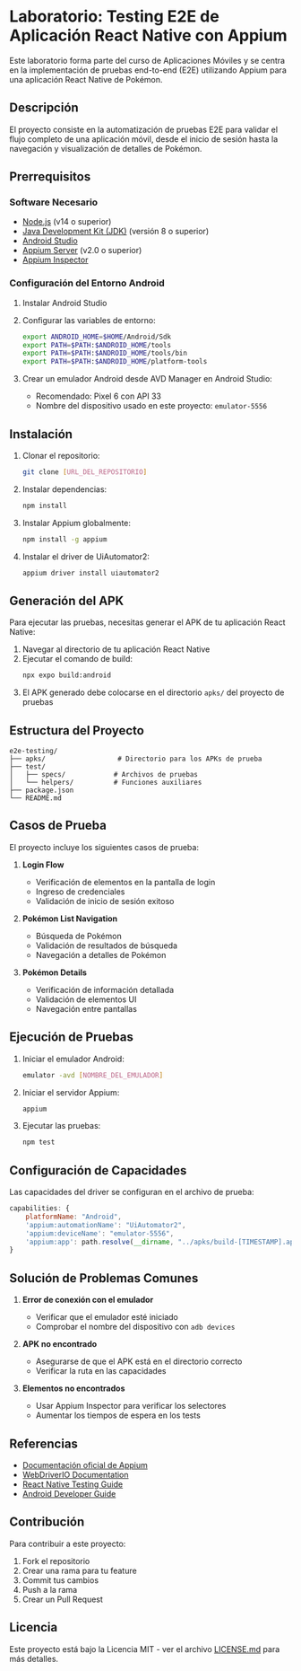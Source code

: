 # Laboratorio: Testing E2E de Aplicación React Native con Appium

Este laboratorio forma parte del curso de Aplicaciones Móviles y se centra en la implementación de pruebas end-to-end (E2E) utilizando Appium para una aplicación React Native de Pokémon.

## Descripción

El proyecto consiste en la automatización de pruebas E2E para validar el flujo completo de una aplicación móvil, desde el inicio de sesión hasta la navegación y visualización de detalles de Pokémon.

## Prerrequisitos

### Software Necesario

- [Node.js](https://nodejs.org/) (v14 o superior)
- [Java Development Kit (JDK)](https://www.oracle.com/java/technologies/downloads/) (versión 8 o superior)
- [Android Studio](https://developer.android.com/studio)
- [Appium Server](https://appium.io/) (v2.0 o superior)
- [Appium Inspector](https://github.com/appium/appium-inspector)

### Configuración del Entorno Android

1. Instalar Android Studio
2. Configurar las variables de entorno:
   ```bash
   export ANDROID_HOME=$HOME/Android/Sdk
   export PATH=$PATH:$ANDROID_HOME/tools
   export PATH=$PATH:$ANDROID_HOME/tools/bin
   export PATH=$PATH:$ANDROID_HOME/platform-tools
   ```

3. Crear un emulador Android desde AVD Manager en Android Studio:
   - Recomendado: Pixel 6 con API 33
   - Nombre del dispositivo usado en este proyecto: `emulator-5556`

## Instalación

1. Clonar el repositorio:
   ```bash
   git clone [URL_DEL_REPOSITORIO]
   ```

2. Instalar dependencias:
   ```bash
   npm install
   ```

3. Instalar Appium globalmente:
   ```bash
   npm install -g appium
   ```

4. Instalar el driver de UiAutomator2:
   ```bash
   appium driver install uiautomator2
   ```

## Generación del APK

Para ejecutar las pruebas, necesitas generar el APK de tu aplicación React Native:

1. Navegar al directorio de tu aplicación React Native
2. Ejecutar el comando de build:
   ```bash
   npx expo build:android
   ```
3. El APK generado debe colocarse en el directorio `apks/` del proyecto de pruebas

## Estructura del Proyecto

```
e2e-testing/
├── apks/                  # Directorio para los APKs de prueba
├── test/
│   ├── specs/            # Archivos de pruebas
│   └── helpers/          # Funciones auxiliares
├── package.json
└── README.md
```

## Casos de Prueba

El proyecto incluye los siguientes casos de prueba:

1. **Login Flow**
   - Verificación de elementos en la pantalla de login
   - Ingreso de credenciales
   - Validación de inicio de sesión exitoso

2. **Pokémon List Navigation**
   - Búsqueda de Pokémon
   - Validación de resultados de búsqueda
   - Navegación a detalles de Pokémon

3. **Pokémon Details**
   - Verificación de información detallada
   - Validación de elementos UI
   - Navegación entre pantallas

## Ejecución de Pruebas

1. Iniciar el emulador Android:
   ```bash
   emulator -avd [NOMBRE_DEL_EMULADOR]
   ```

2. Iniciar el servidor Appium:
   ```bash
   appium
   ```

3. Ejecutar las pruebas:
   ```bash
   npm test
   ```

## Configuración de Capacidades

Las capacidades del driver se configuran en el archivo de prueba:

```javascript
capabilities: {
    platformName: "Android",
    'appium:automationName': "UiAutomator2",
    'appium:deviceName': "emulator-5556",
    'appium:app': path.resolve(__dirname, "../apks/build-[TIMESTAMP].apk")
}
```

## Solución de Problemas Comunes

1. **Error de conexión con el emulador**
   - Verificar que el emulador esté iniciado
   - Comprobar el nombre del dispositivo con `adb devices`

2. **APK no encontrado**
   - Asegurarse de que el APK está en el directorio correcto
   - Verificar la ruta en las capacidades

3. **Elementos no encontrados**
   - Usar Appium Inspector para verificar los selectores
   - Aumentar los tiempos de espera en los tests

## Referencias

- [Documentación oficial de Appium](https://appium.io/docs/en/latest/)
- [WebDriverIO Documentation](https://webdriver.io/)
- [React Native Testing Guide](https://reactnative.dev/docs/testing-overview)
- [Android Developer Guide](https://developer.android.com/guide)

## Contribución

Para contribuir a este proyecto:

1. Fork el repositorio
2. Crear una rama para tu feature
3. Commit tus cambios
4. Push a la rama
5. Crear un Pull Request

## Licencia

Este proyecto está bajo la Licencia MIT - ver el archivo [LICENSE.md](LICENSE.md) para más detalles.